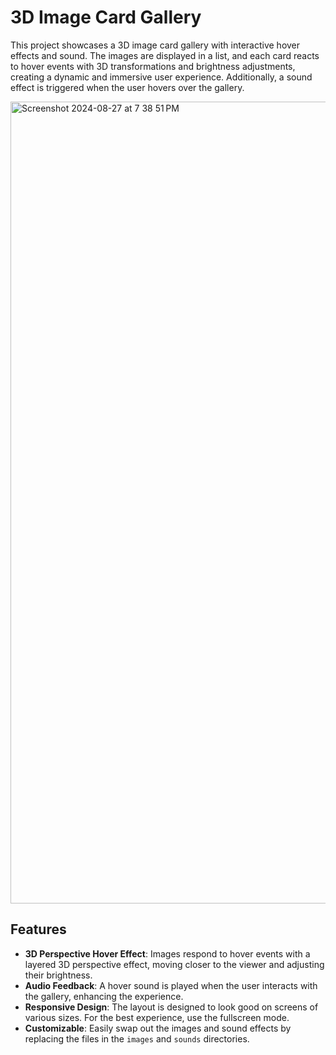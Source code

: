 # 3D Image Card Gallery

This project showcases a 3D image card gallery with interactive hover effects and sound. The images are displayed in a list, and each card reacts to hover events with 3D transformations and brightness adjustments, creating a dynamic and immersive user experience. Additionally, a sound effect is triggered when the user hovers over the gallery.

<img width="1283" alt="Screenshot 2024-08-27 at 7 38 51 PM" src="https://github.com/user-attachments/assets/ce21ea29-40d1-48ee-884e-19c6f2707ffd">

## Features

- **3D Perspective Hover Effect**: Images respond to hover events with a layered 3D perspective effect, moving closer to the viewer and adjusting their brightness.
- **Audio Feedback**: A hover sound is played when the user interacts with the gallery, enhancing the experience.
- **Responsive Design**: The layout is designed to look good on screens of various sizes. For the best experience, use the fullscreen mode.
- **Customizable**: Easily swap out the images and sound effects by replacing the files in the `images` and `sounds` directories.
